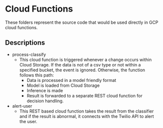 # Cloud Functions

These folders represent the source code that would be used directly in GCP cloud functions.

## Descriptions

- process-classify
  - This cloud function is triggered whenever a change occurs within Cloud Storage. If the data is not of a csv type or not within a specified bucket, the event is ignored. Otherwise, the function follows this path:
    - Data is processed in a model friendly format
    - Model is loaded from Cloud Storage
    - Inference is made
    - Result is forwarded to a separate REST cloud function for decision handling.
- alert-user
  - This REST based cloud function takes the result from the classifier and if the result is abnormal, it connects with the Twilio API to alert the user.
